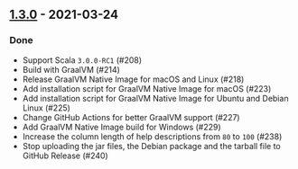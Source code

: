 ## [1.3.0](https://github.com/kevin-lee/maven2sbt/issues?utf8=%E2%9C%93&q=is%3Aissue+is%3Aclosed+milestone%3Amilestone9) - 2021-03-24

### Done
* Support Scala `3.0.0-RC1` (#208)
* Build with GraalVM (#214)
* Release GraalVM Native Image for macOS and Linux (#218)
* Add installation script for GraalVM Native Image for macOS (#223)
* Add installation script for GraalVM Native Image for Ubuntu and Debian Linux (#225)
* Change GitHub Actions for better GraalVM support (#227)
* Add GraalVM Native Image build for Windows (#229)
* Increase the column length of help descriptions from `80` to `100` (#238)
* Stop uploading the jar files, the Debian package and the tarball file to GitHub Release (#240)
